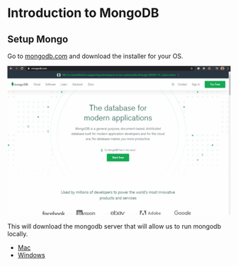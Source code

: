 # Introduction to MongoDB

## Setup Mongo

Go to [mongodb.com](https://mongodb.com) and download the installer for your OS.

<img src='__lecture/assets/get-mongo.gif' />

This will download the mongodb server that will allow us to run mongodb locally.

- [Mac](setup/mac.md)
- [Windows](setup/win.md)
